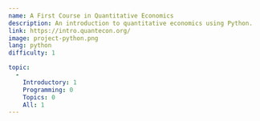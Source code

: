 ```yaml
---
name: A First Course in Quantitative Economics
description: An introduction to quantitative economics using Python.
link: https://intro.quantecon.org/
image: project-python.png
lang: python
difficulty: 1

topic:
  - 
    Introductory: 1
    Programming: 0
    Topics: 0
    All: 1
---
```

